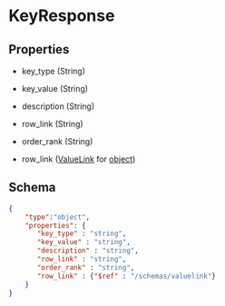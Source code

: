 # KeyResponse
## Properties
- key_type (String)

   
- key_value (String)

   
- description (String)

   
- row_link (String)

   
- order_rank (String)

   
- row_link ([ValueLink](ValueLink.md) for [object](object.md))

   

## Schema
```json
{
    "type":"object",
    "properties": {
       "key_type" : "string",
       "key_value" : "string",
       "description" : "string",
       "row_link" : "string",
       "order_rank" : "string",
       "row_link" : {"$ref" : "/schemas/valuelink"}
    }
}
```

